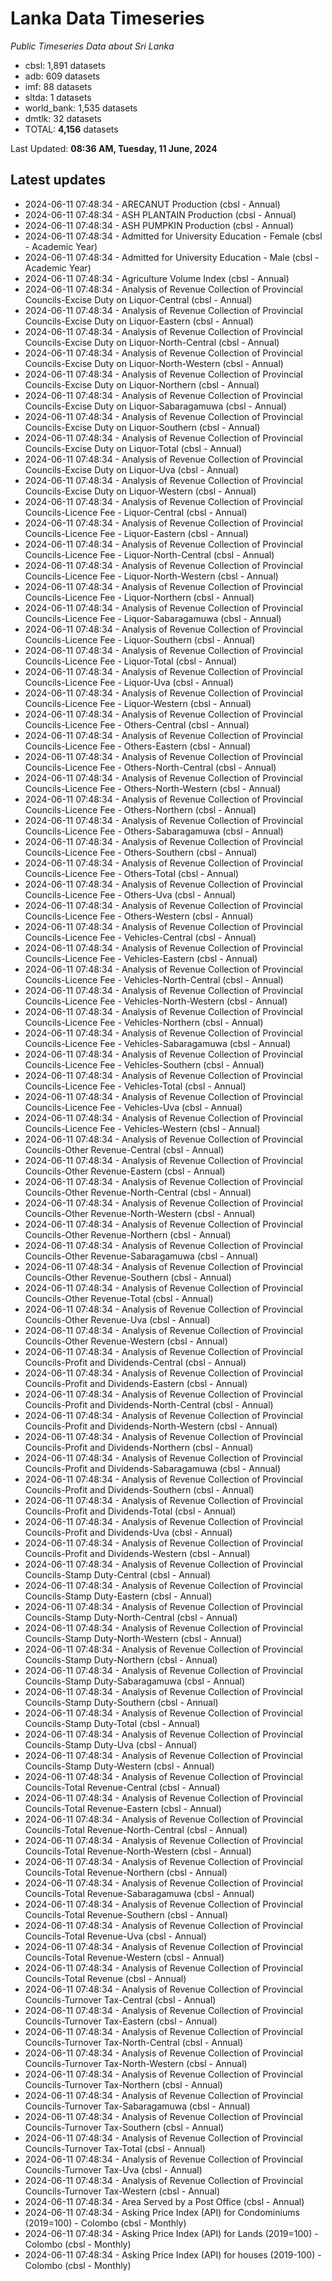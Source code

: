 # Lanka Data Timeseries
*Public Timeseries Data about Sri Lanka*

* cbsl: 1,891 datasets
* adb: 609 datasets
* imf: 88 datasets
* sltda: 1 datasets
* world_bank: 1,535 datasets
* dmtlk: 32 datasets
* TOTAL: **4,156** datasets

Last Updated: **08:36 AM, Tuesday, 11 June, 2024**

## Latest updates

* 2024-06-11 07:48:34 - ARECANUT Production (cbsl - Annual)
* 2024-06-11 07:48:34 - ASH PLANTAIN Production (cbsl - Annual)
* 2024-06-11 07:48:34 - ASH PUMPKIN Production (cbsl - Annual)
* 2024-06-11 07:48:34 - Admitted for University Education - Female (cbsl - Academic Year)
* 2024-06-11 07:48:34 - Admitted for University Education - Male (cbsl - Academic Year)
* 2024-06-11 07:48:34 - Agriculture Volume Index (cbsl - Annual)
* 2024-06-11 07:48:34 - Analysis of Revenue Collection of Provincial Councils-Excise Duty on Liquor-Central (cbsl - Annual)
* 2024-06-11 07:48:34 - Analysis of Revenue Collection of Provincial Councils-Excise Duty on Liquor-Eastern (cbsl - Annual)
* 2024-06-11 07:48:34 - Analysis of Revenue Collection of Provincial Councils-Excise Duty on Liquor-North-Central (cbsl - Annual)
* 2024-06-11 07:48:34 - Analysis of Revenue Collection of Provincial Councils-Excise Duty on Liquor-North-Western (cbsl - Annual)
* 2024-06-11 07:48:34 - Analysis of Revenue Collection of Provincial Councils-Excise Duty on Liquor-Northern (cbsl - Annual)
* 2024-06-11 07:48:34 - Analysis of Revenue Collection of Provincial Councils-Excise Duty on Liquor-Sabaragamuwa (cbsl - Annual)
* 2024-06-11 07:48:34 - Analysis of Revenue Collection of Provincial Councils-Excise Duty on Liquor-Southern (cbsl - Annual)
* 2024-06-11 07:48:34 - Analysis of Revenue Collection of Provincial Councils-Excise Duty on Liquor-Total (cbsl - Annual)
* 2024-06-11 07:48:34 - Analysis of Revenue Collection of Provincial Councils-Excise Duty on Liquor-Uva (cbsl - Annual)
* 2024-06-11 07:48:34 - Analysis of Revenue Collection of Provincial Councils-Excise Duty on Liquor-Western (cbsl - Annual)
* 2024-06-11 07:48:34 - Analysis of Revenue Collection of Provincial Councils-Licence Fee - Liquor-Central (cbsl - Annual)
* 2024-06-11 07:48:34 - Analysis of Revenue Collection of Provincial Councils-Licence Fee - Liquor-Eastern (cbsl - Annual)
* 2024-06-11 07:48:34 - Analysis of Revenue Collection of Provincial Councils-Licence Fee - Liquor-North-Central (cbsl - Annual)
* 2024-06-11 07:48:34 - Analysis of Revenue Collection of Provincial Councils-Licence Fee - Liquor-North-Western (cbsl - Annual)
* 2024-06-11 07:48:34 - Analysis of Revenue Collection of Provincial Councils-Licence Fee - Liquor-Northern (cbsl - Annual)
* 2024-06-11 07:48:34 - Analysis of Revenue Collection of Provincial Councils-Licence Fee - Liquor-Sabaragamuwa (cbsl - Annual)
* 2024-06-11 07:48:34 - Analysis of Revenue Collection of Provincial Councils-Licence Fee - Liquor-Southern (cbsl - Annual)
* 2024-06-11 07:48:34 - Analysis of Revenue Collection of Provincial Councils-Licence Fee - Liquor-Total (cbsl - Annual)
* 2024-06-11 07:48:34 - Analysis of Revenue Collection of Provincial Councils-Licence Fee - Liquor-Uva (cbsl - Annual)
* 2024-06-11 07:48:34 - Analysis of Revenue Collection of Provincial Councils-Licence Fee - Liquor-Western (cbsl - Annual)
* 2024-06-11 07:48:34 - Analysis of Revenue Collection of Provincial Councils-Licence Fee - Others-Central (cbsl - Annual)
* 2024-06-11 07:48:34 - Analysis of Revenue Collection of Provincial Councils-Licence Fee - Others-Eastern (cbsl - Annual)
* 2024-06-11 07:48:34 - Analysis of Revenue Collection of Provincial Councils-Licence Fee - Others-North-Central (cbsl - Annual)
* 2024-06-11 07:48:34 - Analysis of Revenue Collection of Provincial Councils-Licence Fee - Others-North-Western (cbsl - Annual)
* 2024-06-11 07:48:34 - Analysis of Revenue Collection of Provincial Councils-Licence Fee - Others-Northern (cbsl - Annual)
* 2024-06-11 07:48:34 - Analysis of Revenue Collection of Provincial Councils-Licence Fee - Others-Sabaragamuwa (cbsl - Annual)
* 2024-06-11 07:48:34 - Analysis of Revenue Collection of Provincial Councils-Licence Fee - Others-Southern (cbsl - Annual)
* 2024-06-11 07:48:34 - Analysis of Revenue Collection of Provincial Councils-Licence Fee - Others-Total (cbsl - Annual)
* 2024-06-11 07:48:34 - Analysis of Revenue Collection of Provincial Councils-Licence Fee - Others-Uva (cbsl - Annual)
* 2024-06-11 07:48:34 - Analysis of Revenue Collection of Provincial Councils-Licence Fee - Others-Western (cbsl - Annual)
* 2024-06-11 07:48:34 - Analysis of Revenue Collection of Provincial Councils-Licence Fee - Vehicles-Central (cbsl - Annual)
* 2024-06-11 07:48:34 - Analysis of Revenue Collection of Provincial Councils-Licence Fee - Vehicles-Eastern (cbsl - Annual)
* 2024-06-11 07:48:34 - Analysis of Revenue Collection of Provincial Councils-Licence Fee - Vehicles-North-Central (cbsl - Annual)
* 2024-06-11 07:48:34 - Analysis of Revenue Collection of Provincial Councils-Licence Fee - Vehicles-North-Western (cbsl - Annual)
* 2024-06-11 07:48:34 - Analysis of Revenue Collection of Provincial Councils-Licence Fee - Vehicles-Northern (cbsl - Annual)
* 2024-06-11 07:48:34 - Analysis of Revenue Collection of Provincial Councils-Licence Fee - Vehicles-Sabaragamuwa (cbsl - Annual)
* 2024-06-11 07:48:34 - Analysis of Revenue Collection of Provincial Councils-Licence Fee - Vehicles-Southern (cbsl - Annual)
* 2024-06-11 07:48:34 - Analysis of Revenue Collection of Provincial Councils-Licence Fee - Vehicles-Total (cbsl - Annual)
* 2024-06-11 07:48:34 - Analysis of Revenue Collection of Provincial Councils-Licence Fee - Vehicles-Uva (cbsl - Annual)
* 2024-06-11 07:48:34 - Analysis of Revenue Collection of Provincial Councils-Licence Fee - Vehicles-Western (cbsl - Annual)
* 2024-06-11 07:48:34 - Analysis of Revenue Collection of Provincial Councils-Other Revenue-Central (cbsl - Annual)
* 2024-06-11 07:48:34 - Analysis of Revenue Collection of Provincial Councils-Other Revenue-Eastern (cbsl - Annual)
* 2024-06-11 07:48:34 - Analysis of Revenue Collection of Provincial Councils-Other Revenue-North-Central (cbsl - Annual)
* 2024-06-11 07:48:34 - Analysis of Revenue Collection of Provincial Councils-Other Revenue-North-Western (cbsl - Annual)
* 2024-06-11 07:48:34 - Analysis of Revenue Collection of Provincial Councils-Other Revenue-Northern (cbsl - Annual)
* 2024-06-11 07:48:34 - Analysis of Revenue Collection of Provincial Councils-Other Revenue-Sabaragamuwa (cbsl - Annual)
* 2024-06-11 07:48:34 - Analysis of Revenue Collection of Provincial Councils-Other Revenue-Southern (cbsl - Annual)
* 2024-06-11 07:48:34 - Analysis of Revenue Collection of Provincial Councils-Other Revenue-Total (cbsl - Annual)
* 2024-06-11 07:48:34 - Analysis of Revenue Collection of Provincial Councils-Other Revenue-Uva (cbsl - Annual)
* 2024-06-11 07:48:34 - Analysis of Revenue Collection of Provincial Councils-Other Revenue-Western (cbsl - Annual)
* 2024-06-11 07:48:34 - Analysis of Revenue Collection of Provincial Councils-Profit and Dividends-Central (cbsl - Annual)
* 2024-06-11 07:48:34 - Analysis of Revenue Collection of Provincial Councils-Profit and Dividends-Eastern (cbsl - Annual)
* 2024-06-11 07:48:34 - Analysis of Revenue Collection of Provincial Councils-Profit and Dividends-North-Central (cbsl - Annual)
* 2024-06-11 07:48:34 - Analysis of Revenue Collection of Provincial Councils-Profit and Dividends-North-Western (cbsl - Annual)
* 2024-06-11 07:48:34 - Analysis of Revenue Collection of Provincial Councils-Profit and Dividends-Northern (cbsl - Annual)
* 2024-06-11 07:48:34 - Analysis of Revenue Collection of Provincial Councils-Profit and Dividends-Sabaragamuwa (cbsl - Annual)
* 2024-06-11 07:48:34 - Analysis of Revenue Collection of Provincial Councils-Profit and Dividends-Southern (cbsl - Annual)
* 2024-06-11 07:48:34 - Analysis of Revenue Collection of Provincial Councils-Profit and Dividends-Total (cbsl - Annual)
* 2024-06-11 07:48:34 - Analysis of Revenue Collection of Provincial Councils-Profit and Dividends-Uva (cbsl - Annual)
* 2024-06-11 07:48:34 - Analysis of Revenue Collection of Provincial Councils-Profit and Dividends-Western (cbsl - Annual)
* 2024-06-11 07:48:34 - Analysis of Revenue Collection of Provincial Councils-Stamp Duty-Central (cbsl - Annual)
* 2024-06-11 07:48:34 - Analysis of Revenue Collection of Provincial Councils-Stamp Duty-Eastern (cbsl - Annual)
* 2024-06-11 07:48:34 - Analysis of Revenue Collection of Provincial Councils-Stamp Duty-North-Central (cbsl - Annual)
* 2024-06-11 07:48:34 - Analysis of Revenue Collection of Provincial Councils-Stamp Duty-North-Western (cbsl - Annual)
* 2024-06-11 07:48:34 - Analysis of Revenue Collection of Provincial Councils-Stamp Duty-Northern (cbsl - Annual)
* 2024-06-11 07:48:34 - Analysis of Revenue Collection of Provincial Councils-Stamp Duty-Sabaragamuwa (cbsl - Annual)
* 2024-06-11 07:48:34 - Analysis of Revenue Collection of Provincial Councils-Stamp Duty-Southern (cbsl - Annual)
* 2024-06-11 07:48:34 - Analysis of Revenue Collection of Provincial Councils-Stamp Duty-Total (cbsl - Annual)
* 2024-06-11 07:48:34 - Analysis of Revenue Collection of Provincial Councils-Stamp Duty-Uva (cbsl - Annual)
* 2024-06-11 07:48:34 - Analysis of Revenue Collection of Provincial Councils-Stamp Duty-Western (cbsl - Annual)
* 2024-06-11 07:48:34 - Analysis of Revenue Collection of Provincial Councils-Total Revenue-Central (cbsl - Annual)
* 2024-06-11 07:48:34 - Analysis of Revenue Collection of Provincial Councils-Total Revenue-Eastern (cbsl - Annual)
* 2024-06-11 07:48:34 - Analysis of Revenue Collection of Provincial Councils-Total Revenue-North-Central (cbsl - Annual)
* 2024-06-11 07:48:34 - Analysis of Revenue Collection of Provincial Councils-Total Revenue-North-Western (cbsl - Annual)
* 2024-06-11 07:48:34 - Analysis of Revenue Collection of Provincial Councils-Total Revenue-Northern (cbsl - Annual)
* 2024-06-11 07:48:34 - Analysis of Revenue Collection of Provincial Councils-Total Revenue-Sabaragamuwa (cbsl - Annual)
* 2024-06-11 07:48:34 - Analysis of Revenue Collection of Provincial Councils-Total Revenue-Southern (cbsl - Annual)
* 2024-06-11 07:48:34 - Analysis of Revenue Collection of Provincial Councils-Total Revenue-Uva (cbsl - Annual)
* 2024-06-11 07:48:34 - Analysis of Revenue Collection of Provincial Councils-Total Revenue-Western (cbsl - Annual)
* 2024-06-11 07:48:34 - Analysis of Revenue Collection of Provincial Councils-Total Revenue (cbsl - Annual)
* 2024-06-11 07:48:34 - Analysis of Revenue Collection of Provincial Councils-Turnover Tax-Central (cbsl - Annual)
* 2024-06-11 07:48:34 - Analysis of Revenue Collection of Provincial Councils-Turnover Tax-Eastern (cbsl - Annual)
* 2024-06-11 07:48:34 - Analysis of Revenue Collection of Provincial Councils-Turnover Tax-North-Central (cbsl - Annual)
* 2024-06-11 07:48:34 - Analysis of Revenue Collection of Provincial Councils-Turnover Tax-North-Western (cbsl - Annual)
* 2024-06-11 07:48:34 - Analysis of Revenue Collection of Provincial Councils-Turnover Tax-Northern (cbsl - Annual)
* 2024-06-11 07:48:34 - Analysis of Revenue Collection of Provincial Councils-Turnover Tax-Sabaragamuwa (cbsl - Annual)
* 2024-06-11 07:48:34 - Analysis of Revenue Collection of Provincial Councils-Turnover Tax-Southern (cbsl - Annual)
* 2024-06-11 07:48:34 - Analysis of Revenue Collection of Provincial Councils-Turnover Tax-Total (cbsl - Annual)
* 2024-06-11 07:48:34 - Analysis of Revenue Collection of Provincial Councils-Turnover Tax-Uva (cbsl - Annual)
* 2024-06-11 07:48:34 - Analysis of Revenue Collection of Provincial Councils-Turnover Tax-Western (cbsl - Annual)
* 2024-06-11 07:48:34 - Area Served by a Post Office (cbsl - Annual)
* 2024-06-11 07:48:34 - Asking Price Index (API) for Condominiums (2019=100) - Colombo (cbsl - Monthly)
* 2024-06-11 07:48:34 - Asking Price Index (API) for Lands (2019=100) - Colombo (cbsl - Monthly)
* 2024-06-11 07:48:34 - Asking Price Index (API) for houses (2019-100) - Colombo (cbsl - Monthly)